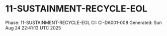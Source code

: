 # 11-SUSTAINMENT-RECYCLE-EOL
Phase: 11-SUSTAINMENT-RECYCLE-EOL
CI: CI-DA001-008
Generated: Sun Aug 24 22:41:13 UTC 2025
